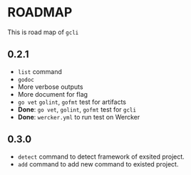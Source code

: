 # ROADMAP

This is road map of `gcli`

## 0.2.1

- `list` command
- `godoc`
- More verbose outputs
- More document for flag
- `go vet` `golint`, `gofmt` test for artifacts
- **Done**: `go vet`, `golint`, `gofmt` test for `gcli`
- **Done**: `wercker.yml` to run test on Wercker

## 0.3.0

- `detect` command to detect framework of exsited project.
- `add` command to add new command to existed project.
